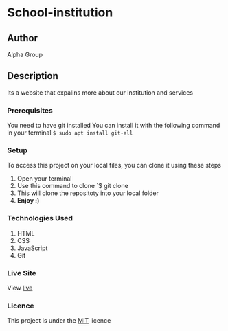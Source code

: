 # School-institution
## Author
Alpha Group
## Description
Its a website that expalins more about our institution and services
### Prerequisites
You need to have git installed
You can install it with the following command in your terminal
`$ sudo apt install git-all`
### Setup
To access this project on your local files, you can clone it using these steps
1. Open your terminal
1. Use this command to clone `$ git clone 
1. This will clone the repositoty into your local folder
1. __Enjoy :)__
### Technologies Used
1. HTML
1. CSS
1. JavaScript
1. Git
### Live Site
View [live](https://github.com/sngina/school-institution.git)
### Licence
This project is under the  [MIT](LICENSE) licence